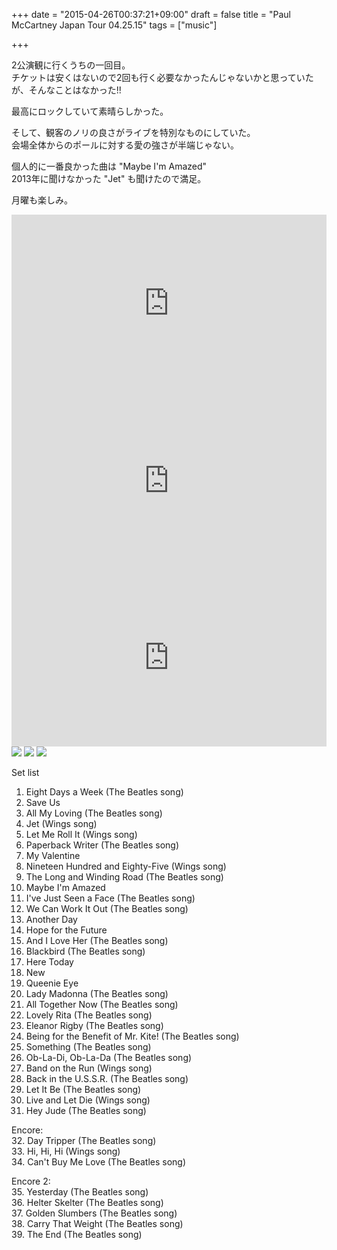 +++
date = "2015-04-26T00:37:21+09:00"
draft = false
title = "Paul McCartney Japan Tour 04.25.15"
tags = ["music"]

+++

<!--more-->

2公演観に行くうちの一回目。  
チケットは安くはないので2回も行く必要なかったんじゃないかと思っていたが、そんなことはなかった!!

最高にロックしていて素晴らしかった。

そして、観客のノリの良さがライブを特別なものにしていた。  
会場全体からのポールに対する愛の強さが半端じゃない。  

個人的に一番良かった曲は "Maybe I'm Amazed"  
2013年に聞けなかった "Jet" も聞けたので満足。  

月曜も楽しみ。

<style>.embed-container { position: relative; padding-bottom: 56.25%; height: 0; overflow: hidden; max-width: 100%; } .embed-container iframe, .embed-container object, .embed-container embed { position: absolute; top: 0; left: 0; width: 100%; height: 100%; }</style><div class='embed-container'><iframe src='http://www.youtube.com/embed/fOwcJJ7KZvk' frameborder='0' allowfullscreen></iframe></div>

<style>.embed-container { position: relative; padding-bottom: 56.25%; height: 0; overflow: hidden; max-width: 100%; } .embed-container iframe, .embed-container object, .embed-container embed { position: absolute; top: 0; left: 0; width: 100%; height: 100%; }</style><div class='embed-container'><iframe src='http://www.youtube.com/embed/bZFyl52pFck' frameborder='0' allowfullscreen></iframe></div>

<style>.embed-container { position: relative; padding-bottom: 56.25%; height: 0; overflow: hidden; max-width: 100%; } .embed-container iframe, .embed-container object, .embed-container embed { position: absolute; top: 0; left: 0; width: 100%; height: 100%; }</style><div class='embed-container'><iframe src='http://www.youtube.com/embed/nFgAyTEqfzE' frameborder='0' allowfullscreen></iframe></div>

<img src="/images/paul-01.jpg" class="image">

<img src="/images/paul-02.jpg" class="image">

<img src="/images/paul-03.jpg" class="image">

Set list  
1.  Eight Days a Week (The Beatles song)  
2.  Save Us  
3.  All My Loving (The Beatles song)  
4.  Jet (Wings song)  
5.  Let Me Roll It (Wings song)  
6.  Paperback Writer (The Beatles song)  
7.  My Valentine  
8.  Nineteen Hundred and Eighty-Five (Wings song)  
9.  The Long and Winding Road (The Beatles song)  
10. Maybe I'm Amazed  
11. I've Just Seen a Face (The Beatles song)  
12. We Can Work It Out (The Beatles song)  
13. Another Day  
14. Hope for the Future  
15. And I Love Her (The Beatles song)  
16. Blackbird (The Beatles song)  
17. Here Today  
18. New  
19. Queenie Eye  
20. Lady Madonna (The Beatles song)  
21. All Together Now (The Beatles song)  
22. Lovely Rita (The Beatles song)  
23. Eleanor Rigby (The Beatles song)  
24. Being for the Benefit of Mr. Kite! (The Beatles song)  
25. Something (The Beatles song)  
26. Ob-La-Di, Ob-La-Da (The Beatles song)  
27. Band on the Run (Wings song)  
28. Back in the U.S.S.R. (The Beatles song)  
29. Let It Be (The Beatles song)  
30. Live and Let Die (Wings song)  
31. Hey Jude (The Beatles song)  

Encore:  
32. Day Tripper (The Beatles song)  
33. Hi, Hi, Hi (Wings song)  
34. Can't Buy Me Love (The Beatles song)  

Encore 2:  
35. Yesterday (The Beatles song)  
36. Helter Skelter (The Beatles song)  
37. Golden Slumbers (The Beatles song)  
38. Carry That Weight (The Beatles song)  
39. The End (The Beatles song)  
